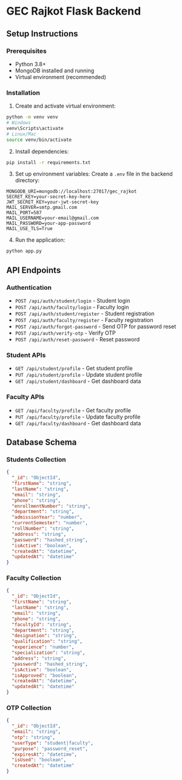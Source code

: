 # GEC Rajkot Flask Backend

## Setup Instructions

### Prerequisites
- Python 3.8+
- MongoDB installed and running
- Virtual environment (recommended)

### Installation

1. Create and activate virtual environment:
```bash
python -m venv venv
# Windows
venv\Scripts\activate
# Linux/Mac
source venv/bin/activate
```

2. Install dependencies:
```bash
pip install -r requirements.txt
```

3. Set up environment variables:
Create a `.env` file in the backend directory:
```env
MONGODB_URI=mongodb://localhost:27017/gec_rajkot
SECRET_KEY=your-secret-key-here
JWT_SECRET_KEY=your-jwt-secret-key
MAIL_SERVER=smtp.gmail.com
MAIL_PORT=587
MAIL_USERNAME=your-email@gmail.com
MAIL_PASSWORD=your-app-password
MAIL_USE_TLS=True
```

4. Run the application:
```bash
python app.py
```

## API Endpoints

### Authentication
- `POST /api/auth/student/login` - Student login
- `POST /api/auth/faculty/login` - Faculty login
- `POST /api/auth/student/register` - Student registration
- `POST /api/auth/faculty/register` - Faculty registration
- `POST /api/auth/forgot-password` - Send OTP for password reset
- `POST /api/auth/verify-otp` - Verify OTP
- `POST /api/auth/reset-password` - Reset password

### Student APIs
- `GET /api/student/profile` - Get student profile
- `PUT /api/student/profile` - Update student profile
- `GET /api/student/dashboard` - Get dashboard data

### Faculty APIs
- `GET /api/faculty/profile` - Get faculty profile
- `PUT /api/faculty/profile` - Update faculty profile
- `GET /api/faculty/dashboard` - Get dashboard data

## Database Schema

### Students Collection
```json
{
  "_id": "ObjectId",
  "firstName": "string",
  "lastName": "string",
  "email": "string",
  "phone": "string",
  "enrollmentNumber": "string",
  "department": "string",
  "admissionYear": "number",
  "currentSemester": "number",
  "rollNumber": "string",
  "address": "string",
  "password": "hashed_string",
  "isActive": "boolean",
  "createdAt": "datetime",
  "updatedAt": "datetime"
}
```

### Faculty Collection
```json
{
  "_id": "ObjectId",
  "firstName": "string",
  "lastName": "string",
  "email": "string",
  "phone": "string",
  "facultyId": "string",
  "department": "string",
  "designation": "string",
  "qualification": "string",
  "experience": "number",
  "specialization": "string",
  "address": "string",
  "password": "hashed_string",
  "isActive": "boolean",
  "isApproved": "boolean",
  "createdAt": "datetime",
  "updatedAt": "datetime"
}
```

### OTP Collection
```json
{
  "_id": "ObjectId",
  "email": "string",
  "otp": "string",
  "userType": "student|faculty",
  "purpose": "password_reset",
  "expiresAt": "datetime",
  "isUsed": "boolean",
  "createdAt": "datetime"
}
```